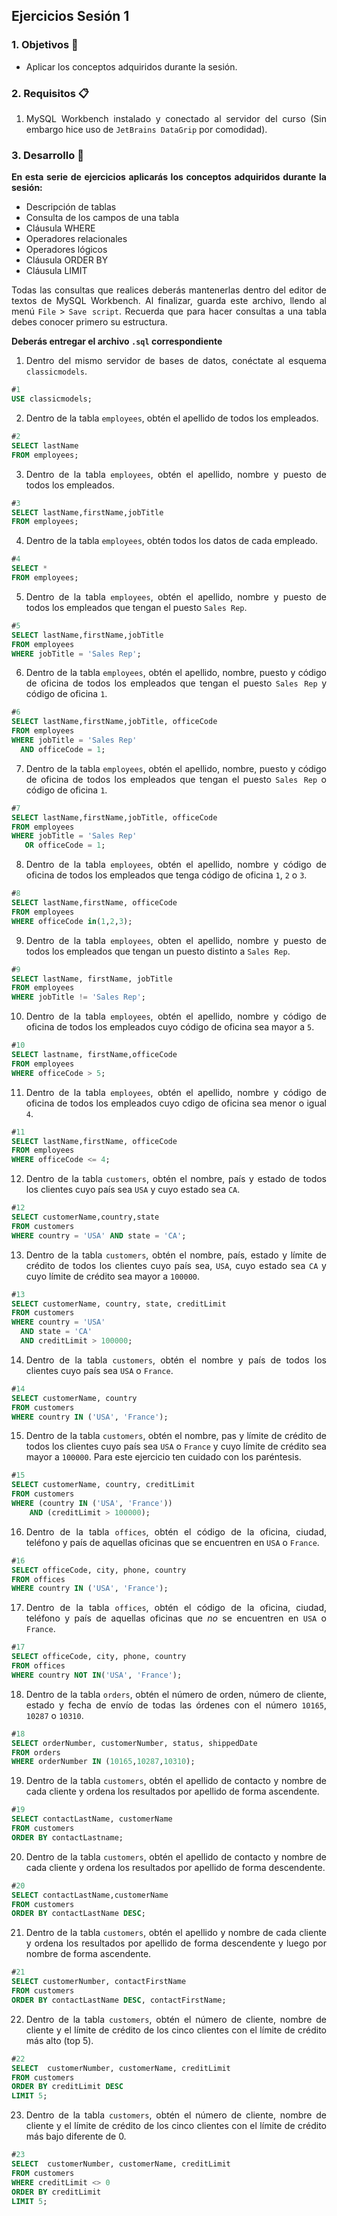 ## Ejercicios Sesión 1

<div style="text-align: justify;">

### 1. Objetivos :dart:

- Aplicar los conceptos adquiridos durante la sesión.

### 2. Requisitos :clipboard:

1. MySQL Workbench instalado y conectado al servidor del curso (Sin embargo hice uso de `JetBrains DataGrip` por comodidad).

### 3. Desarrollo :rocket:

**En esta serie de ejercicios aplicarás los conceptos adquiridos durante la sesión:**

- Descripción de tablas  
- Consulta de los campos de una tabla  
- Cláusula WHERE  
- Operadores relacionales  
- Operadores lógicos  
- Cláusula ORDER BY  
- Cláusula LIMIT  

Todas las consultas que realices deberás mantenerlas dentro del editor de textos de MySQL Workbench. Al finalizar, guarda este archivo, llendo al menú `File` > `Save script`. Recuerda que para hacer consultas a una tabla debes conocer primero su estructura.

**Deberás entregar el archivo `.sql` correspondiente**

1. Dentro del mismo servidor de bases de datos, conéctate al esquema `classicmodels`.

```sql
#1
USE classicmodels;                
```

2. Dentro de la tabla `employees`, obtén el apellido de todos los empleados.

```sql
#2
SELECT lastName 
FROM employees;              
```

3. Dentro de la tabla `employees`, obtén el apellido, nombre y puesto de todos los empleados.

```sql
#3
SELECT lastName,firstName,jobTitle 
FROM employees;                
```

4. Dentro de la tabla `employees`, obtén todos los datos de cada empleado.

```sql
#4
SELECT * 
FROM employees;                
```

5. Dentro de la tabla `employees`, obtén el apellido, nombre y puesto de todos los empleados que tengan el puesto `Sales Rep`.

```sql
#5
SELECT lastName,firstName,jobTitle 
FROM employees 
WHERE jobTitle = 'Sales Rep';              
```

6. Dentro de la tabla `employees`, obtén el apellido, nombre, puesto y código de oficina de todos los empleados que tengan el puesto `Sales Rep` y código de oficina `1`.

```sql
#6 
SELECT lastName,firstName,jobTitle, officeCode
FROM employees 
WHERE jobTitle = 'Sales Rep'
  AND officeCode = 1;              
```

7. Dentro de la tabla `employees`, obtén el apellido, nombre, puesto y código de oficina de todos los empleados que tengan el puesto `Sales Rep` o código de oficina `1`.

```sql
#7 
SELECT lastName,firstName,jobTitle, officeCode
FROM employees 
WHERE jobTitle = 'Sales Rep'
   OR officeCode = 1;               
```

8. Dentro de la tabla `employees`, obtén el apellido, nombre y código de oficina de todos los empleados que tenga código de oficina `1`, `2` o `3`.

```sql
#8 
SELECT lastName,firstName, officeCode
FROM employees 
WHERE officeCode in(1,2,3);              
```

9. Dentro de la tabla `employees`, obten el apellido, nombre y puesto de todos los empleados que tengan un puesto distinto a `Sales Rep`.

```sql
#9
SELECT lastName, firstName, jobTitle
FROM employees
WHERE jobTitle != 'Sales Rep';               
```

10. Dentro de la tabla `employees`, obtén el apellido, nombre y código de oficina de todos los empleados cuyo código de oficina sea mayor a `5`.

```sql
#10
SELECT lastname, firstName,officeCode
FROM employees
WHERE officeCode > 5;              
```

11. Dentro de la tabla `employees`, obtén el apellido, nombre y código de oficina de todos los empleados cuyo cdigo de oficina sea menor o igual `4`.

```sql
#11
SELECT lastName,firstName, officeCode
FROM employees 
WHERE officeCode <= 4;              
```

12. Dentro de la tabla `customers`, obtén el nombre, país y estado de todos los clientes cuyo país sea `USA` y cuyo estado sea `CA`.

```sql
#12
SELECT customerName,country,state 
FROM customers 
WHERE country = 'USA' AND state = 'CA';             
```

13. Dentro de la tabla `customers`, obtén el nombre, país, estado y límite de crédito de todos los clientes cuyo país sea, `USA`, cuyo estado sea `CA` y cuyo límite de crédito sea mayor a `100000`.

```sql
#13
SELECT customerName, country, state, creditLimit
FROM customers
WHERE country = 'USA' 
  AND state = 'CA' 
  AND creditLimit > 100000;               
```

14. Dentro de la tabla `customers`, obtén el nombre y país de todos los clientes cuyo país sea `USA` o `France`.

```sql
#14
SELECT customerName, country 
FROM customers 
WHERE country IN ('USA', 'France');               
```

15. Dentro de la tabla `customers`, obtén el nombre, pas y límite de crédito de todos los clientes cuyo país sea `USA` o `France` y cuyo límite de crédito sea mayor a `100000`. Para este ejercicio ten cuidado con los paréntesis.

```sql
#15
SELECT customerName, country, creditLimit
FROM customers
WHERE (country IN ('USA', 'France'))
	AND (creditLimit > 100000);               
```

16. Dentro de la tabla `offices`, obtén el código de la oficina, ciudad, teléfono y país de aquellas oficinas que se encuentren en `USA` o `France`.

```sql
#16
SELECT officeCode, city, phone, country
FROM offices
WHERE country IN ('USA', 'France');                
```

17. Dentro de la tabla `offices`, obtén el código de la oficina, ciudad, teléfono y país de aquellas oficinas que *no* se encuentren en `USA` o `France`.

```sql
#17
SELECT officeCode, city, phone, country
FROM offices
WHERE country NOT IN('USA', 'France');            
```

18. Dentro de la tabla `orders`, obtén el número de orden, número de cliente, estado y fecha de envío de todas las órdenes con el número `10165`, `10287` o `10310`.

```sql
#18
SELECT orderNumber, customerNumber, status, shippedDate
FROM orders 
WHERE orderNumber IN (10165,10287,10310);               
```

19. Dentro de la tabla `customers`, obtén el apellido de contacto y nombre de cada cliente y ordena los resultados por apellido de forma ascendente.

```sql
#19
SELECT contactLastName, customerName
FROM customers
ORDER BY contactLastname;           
```

20. Dentro de la tabla `customers`, obtén el apellido de contacto y nombre de cada cliente y ordena los resultados por apellido de forma descendente.

```sql
#20
SELECT contactLastName,customerName
FROM customers
ORDER BY contactLastName DESC;              
```

21. Dentro de la tabla `customers`, obtén el apellido y nombre de cada cliente y ordena los resultados por apellido de forma descendente y luego por nombre de forma ascendente.

```sql
#21
SELECT customerNumber, contactFirstName
FROM customers
ORDER BY contactLastName DESC, contactFirstName;               
```

22. Dentro de la tabla `customers`, obtén el número de cliente, nombre de cliente y el límite de crédito de los cinco clientes con el límite de crédito más alto (top 5).

```sql
#22
SELECT  customerNumber, customerName, creditLimit
FROM customers
ORDER BY creditLimit DESC
LIMIT 5;                
```

23. Dentro de la tabla `customers`, obtén el número de cliente, nombre de cliente y el límite de crédito de los cinco clientes con el límite de crédito más bajo diferente de 0.

```sql
#23
SELECT  customerNumber, customerName, creditLimit
FROM customers
WHERE creditLimit <> 0
ORDER BY creditLimit
LIMIT 5;               
```

</div>
